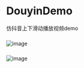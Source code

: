 # DouyinDemo
仿抖音上下滑动播放视频demo
###
![image](https://github.com/PangHaHa12138/DouyinDemo/blob/master/Screenshot_gif/gif2.gif)
###
![image](https://github.com/PangHaHa12138/DouyinDemo/blob/master/Screenshot_gif/gif1.gif)

